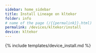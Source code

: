 ```yaml
---
sidebar: home_sidebar
title: Install Lineage on kltekor
folder: info
# name of the page (/{{permalink}}.html)
permalink: /devices/kltekor/install
device: kltekor
---
```

{% include templates/device_install.md %}
